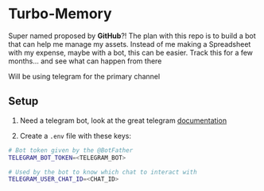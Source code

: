 # Turbo-Memory

Super named proposed by **GitHub**?!
The plan with this repo is to build a bot that can help me manage my assets.
Instead of me making a Spreadsheet with my expense, maybe with a bot, this can be easier.
Track this for a few months... and see what can happen from there

Will be using telegram for the primary channel

## Setup

1. Need a telegram bot, look at the great telegram [documentation](https://core.telegram.org/bots)

2. Create a `.env` file with these keys:

```bash
# Bot token given by the @BotFather
TELEGRAM_BOT_TOKEN=<TELEGRAM_BOT>

# Used by the bot to know which chat to interact with
TELEGRAM_USER_CHAT_ID=<CHAT_ID>
```
